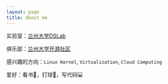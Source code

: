 ```yaml
---
layout: page
title: About me
---
```


实验室：[兰州大学DSLab](http://dslab.lzu.edu.cn)

俱乐部：[兰州大学开源社区](http://oss.lzu.edu.cn)

感兴趣的方向：`Linux Kernel`, `Virtualization`, `Cloud Computing`

爱好：看书📖，打球🏸️，写代码💻

